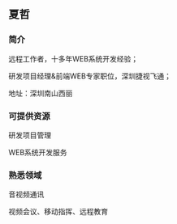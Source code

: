 ## 夏哲

### 简介
远程工作者，十多年WEB系统开发经验；

研发项目经理&前端WEB专家职位，深圳捷视飞通；

地址：深圳南山西丽


### 可提供资源

研发项目管理

WEB系统开发服务

### 熟悉领域

音视频通讯

视频会议、移动指挥、远程教育
